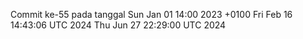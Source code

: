 Commit ke-55 pada tanggal Sun Jan 01 14:00 2023 +0100
Fri Feb 16 14:43:06 UTC 2024
Thu Jun 27 22:29:00 UTC 2024

